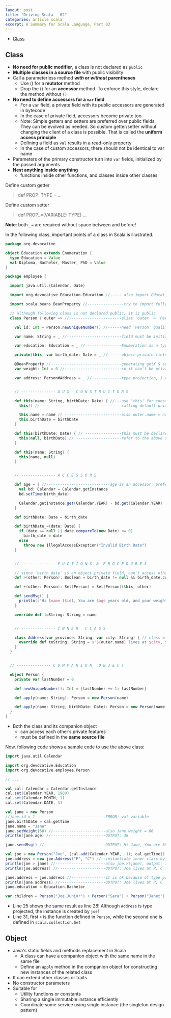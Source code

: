 ```yaml
---
layout: post
title: "Driving Scala - 02"
categories: article scala
excerpt: A Summary for Scala Language, Part 02
---
```


- [Class](#class)

## Class
- **No need for public modifier**, a class is not declared as `public`
- **Multiple classes in a source file** with public visibility
- Call a parameterless method **_with_ or _without_ parentheses**
  - Use () for a **mutator** method
  - Drop the () for an **accessor** method. To enforce this style, declare the method without `()`
- **No need to define accessors for a `var` field**
  - For a `var` field, a private field with its public accessors are generated in bytecode
  - In the case of private field, accessors become private too.
  - Note: Simple getters and setters are preferred over public fields. They can be evolved as needed. So custom getter/setter without changing the client of a class is possible. 
  That is called the **uniform access principle**
  - Defining a field as `val` results in a read-only property
  - In the case of custom accessors, there should not be identical to var name 
- Parameters of the primary constructor turn into `var` fields, initialized by the passed arguments
- **Nest anything inside anything**
  - functions inside other functions, and classes inside other classes

Define custom getter
> def PROP: TYPE = ...

Define custom setter
> def PROP_=(VARIABLE: TYPE) ...

**Note**: both `_=` are required without space between and before!

In the following class, important points of a class in Scala is illustrated.

```scala
package org.devocative

object Education extends Enumeration {
  type Education = Value
  val Diploma, Bachelor, Master, PhD = Value
}

package employee {

  import java.util.{Calendar, Date}

  import org.devocative.Education.Education //----- also import Education.Education

  import scala.beans.BeanProperty //----------------try to import fully qualified (scala can be omitted)

  // although following class is not declared public, it is public
  class Person { outer => //-----------------------alias 'outer' = 'Person.this', useful for inner class

    val id: Int = Person.newUniqueNumber() //------need 'Person' qualifier

    var name: String = _ //------------------------field must be initialized, '_' means null

    var education: Education = _ //----------------Enumeration as a type need 'type' definition

    private[this] var birth_date: Date = _ //------object-private field

    @BeanProperty //-------------------------------generating getX & setX for Java interoperability,
    var weight: Int = 0 //-------------------------so it can't be private!

    var address: Person#Address = _ //-------------type projection, i.e. Address for any Person


    // --------------- A U X   C O N S T R U C T O R S

    def this(name: String, birthDate: Date) { //---use 'this' for constructor name
      this() //------------------------------------calling default primary constructor is mandatory

      this.name = name // -------------------------also outer.name = name
      this.birthDate = birthDate
    }

    def this(birthDate: Date) { // ----------------this must be declared after the above one!
      this(null, birthDate) // --------------------refer to the above one
    }

    def this(name: String) {
      this(name, null)
    }


    // --------------- A C C E S S O R S

    def age = { //----------------------------age is an accessor, preferred to declare without ()
      val bd: Calendar = Calendar.getInstance
      bd.setTime(birth_date)

      Calendar.getInstance.get(Calendar.YEAR) - bd.get(Calendar.YEAR)
    }

    def birthDate: Date = birth_date

    def birthDate_=(date: Date) {
      if (date == null || date.compareTo(new Date) <= 0)
        birth_date = date
      else
        throw new IllegalAccessException("Invalid ‌Birth Date")
    }


    // --------------- F U C T I O N S  &  P R O C E D U R E S

    // since 'birth_date' is an object-private field, can't access other.birth_date
    def >(other: Person): Boolean = birth_date != null && birth_date.compareTo(other.birthDate) < 0

    def +(other: Person): Set[Person] = Set[Person](this, other)

    def sendMsg() {
      println(s"Hi $name ($id), You are $age years old, and your weight is $getWeight")
    }

    override def toString: String = name


    // --------------- I N N E R   C L A S S

    class Address(var province: String, var city: String) { // class with primary constructor
      override def toString: String = s"${outer.name} lives at $city, $province"
    }
  }


  // --------------- C O M P A N I O N   O B J E C T

  object Person {
    private var lastNumber = 0

    def newUniqueNumber(): Int = {lastNumber += 1; lastNumber}

    def apply(name: String): Person = new Person(name)

    def apply(name: String, birthDate: Date): Person = new Person(name, birthDate)
  }
}
```
- Both the class and its companion object 
  - can access each other’s private features
  - must be defined in the **same source file**

Now, following code shows a sample code to use the above class:
```scala
import java.util.Calendar

import org.devocative.Education
import org.devocative.employee.Person

// ...

val cal: Calendar = Calendar.getInstance
cal.set(Calendar.YEAR, 1980)
cal.set(Calendar.MONTH, 1)
cal.set(Calendar.DATE, 1)

val jane = new Person
//jane.id = 1 ------------------------------ERROR: val variable
jane.birthDate = cal.getTime
jane.name = "Jane"
jane.setWeight(60) //-----------------------also jane.weight = 60
println(jane.age) //------------------------OUTPUT: 38

jane.sendMsg() //---------------------------OUTPUT: Hi Jane, You are 38 years old, and your weight is 60

val joe = new Person("Joe", {cal.add(Calendar.YEAR, -1); cal.getTime}) // calling aux constructor
joe.address = new joe.Address("P", "C") //--instantiate inner class by object reference
println(joe > jane) //----------------------also joe.>(jane), output: true
println(joe.address) //---------------------OUTPUT: Joe lives at P, C

jane.address = joe.address //---------------it is ok because of type projection
println(jane.address) //--------------------OUTPUT: Joe lives at P, C
jane.education = Education.Bachelor

var children = Person("Joe Junior") + Person("Sara") + Person("Janet")
```
- Line 25 shows the same result as line 28! Although `Address` is type projected, the instance is created by `joe`!
- Line 31, first `+` is the function defined in `Person`, while the second one is defined in `scala.collection.Set`

## Object
- Java's static fields and methods replacement in Scala
  - A class can have a companion object with the same name in the same file
  - Define an `apply` method in the companion object for constructing new instances of the related class
- It can extend other classes or traits
- No constructor parameters
- Suitable for
  - Utility functions or constants
  - Sharing a single immutable instance efficiently
  - Coordinate some service using single instance (the singleton design pattern)